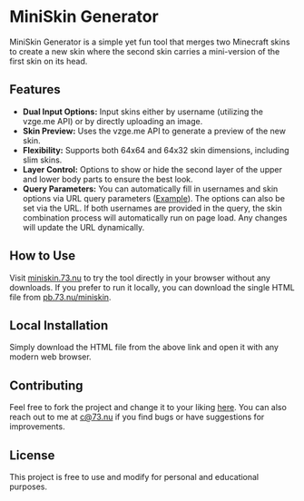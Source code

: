 # MiniSkin Generator

MiniSkin Generator is a simple yet fun tool that merges two Minecraft skins to create a new skin where the second skin carries a mini-version of the first skin on its head.

## Features

- **Dual Input Options:** Input skins either by username (utilizing the vzge.me API) or by directly uploading an image.
- **Skin Preview:** Uses the vzge.me API to generate a preview of the new skin.
- **Flexibility:** Supports both 64x64 and 64x32 skin dimensions, including slim skins.
- **Layer Control:** Options to show or hide the second layer of the upper and lower body parts to ensure the best look.
- **Query Parameters:** You can automatically fill in usernames and skin options via URL query parameters ([Example](https://miniskin.73.nu/?head=Chris500&carrier=v3v&s1x32=false&jacket=false&s2x32=false&slim=false)). The options can also be set via the URL. If both usernames are provided in the query, the skin combination process will automatically run on page load. Any changes will update the URL dynamically.
 
  
## How to Use

Visit [miniskin.73.nu](https://miniskin.73.nu) to try the tool directly in your browser without any downloads. If you prefer to run it locally, you can download the single HTML file from [pb.73.nu/miniskin](https://pb.73.nu/miniskin).

## Local Installation

Simply download the HTML file from the above link and open it with any modern web browser.

## Contributing

Feel free to fork the project and change it to your liking [here](https://pb.73.nu/miniskin/fork). You can also reach out to me at [c@73.nu](mailto:c@73.nu) if you find bugs or have suggestions for improvements.

## License

This project is free to use and modify for personal and educational purposes.
